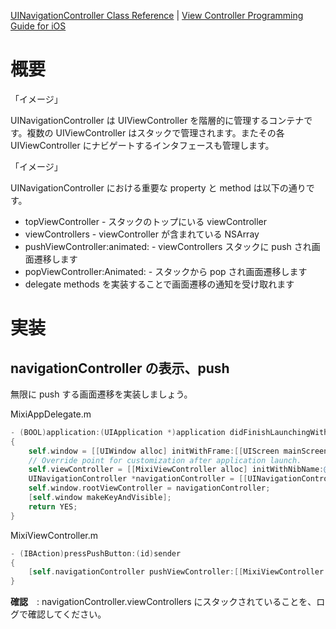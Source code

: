[UINavigationController Class Reference](http://developer.apple.com/library/ios/#documentation/uikit/reference/UINavigationController_Class/Reference/Reference.html) | [View Controller Programming Guide for iOS](http://developer.apple.com/library/ios/featuredarticles/ViewControllerPGforiPhoneOS/ViewControllerPGforiOS.pdf)

# 概要

「イメージ」

UINavigationController は UIViewController を階層的に管理するコンテナです。複数の UIViewController はスタックで管理されます。またその各 UIViewController にナビゲートするインタフェースも管理します。

「イメージ」

UINavigationController における重要な property と method は以下の通りです。

- topViewController - スタックのトップにいる viewController
- viewControllers - viewController が含まれている NSArray
- pushViewController:animated: - viewControllers スタックに push され画面遷移します
- popViewController:Animated: - スタックから pop され画面遷移します
- delegate methods を実装することで画面遷移の通知を受け取れます

# 実装
## navigationController の表示、push

無限に push する画面遷移を実装しましょう。

MixiAppDelegate.m
```objective-c
- (BOOL)application:(UIApplication *)application didFinishLaunchingWithOptions:(NSDictionary *)launchOptions
{
    self.window = [[UIWindow alloc] initWithFrame:[[UIScreen mainScreen] bounds]];
    // Override point for customization after application launch.
    self.viewController = [[MixiViewController alloc] initWithNibName:@"MixiViewController" bundle:nil];
    UINavigationController *navigationController = [[UINavigationController alloc] initWithRootViewController:_viewController];
    self.window.rootViewController = navigationController;
    [self.window makeKeyAndVisible];
    return YES;
}
```

MixiViewController.m
```objective-c
- (IBAction)pressPushButton:(id)sender
{
    [self.navigationController pushViewController:[[MixiViewController alloc] init] animated:YES];
}
```

**確認**　: navigationController.viewControllers にスタックされていることを、ログで確認してください。